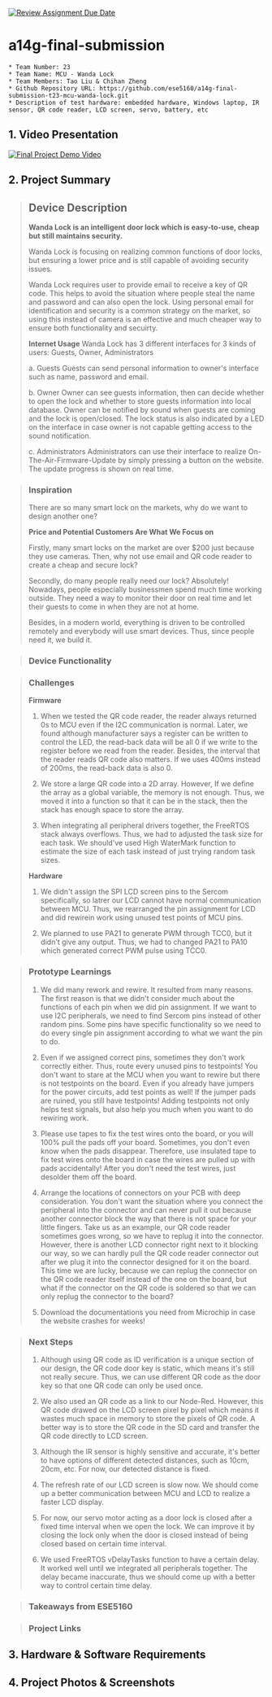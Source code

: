[![Review Assignment Due Date](https://classroom.github.com/assets/deadline-readme-button-24ddc0f5d75046c5622901739e7c5dd533143b0c8e959d652212380cedb1ea36.svg)](https://classroom.github.com/a/kzkUPShx)
# a14g-final-submission

    * Team Number: 23
    * Team Name: MCU - Wanda Lock
    * Team Members: Tao Liu & Chihan Zheng 
    * Github Repository URL: https://github.com/ese5160/a14g-final-submission-t23-mcu-wanda-lock.git
    * Description of test hardware: embedded hardware, Windows laptop, IR sensor, QR code reader, LCD screen, servo, battery, etc

## 1. Video Presentation

[![Final Project Demo Video](https://i.ytimg.com/vi/V_djxjseMkI/maxresdefault.jpg)](https://youtu.be/V_djxjseMkI "Final Project Demo Video")

## 2. Project Summary

> ## Device Description
> **Wanda Lock is an intelligent door lock which is easy-to-use, cheap but still maintains security.**
> 
> Wanda Lock is focusing on realizing common functions of door locks, but ensuring a lower price and is still capable of avoiding security issues.
>
> Wanda Lock requires user to provide email to receive a key of QR code. This helps to avoid the situation where people steal the name and password and can also open the lock. Using personal email for identification and security is a common strategy on the market, so using this instead of camera is an effective and much cheaper way to ensure both functionality and secuirty.
>
> **Internet Usage**
> Wanda Lock has 3 different interfaces for 3 kinds of users: Guests, Owner, Administrators
> 
> a. Guests
>  Guests can send personal information to owner's interface such as name, password and email.
>
> b. Owner
>  Owner can see guests information, then can decide whether to open the lock and whether to store guests information into local database. Owner can be notified by sound when guests are coming and the lock is open/closed. The lock status is also indicated by a LED on the interface in case owner is not capable getting access to the sound notification.
>
> c. Administrators
> Administrators can use their interface to realize On-The-Air-Firmware-Update by simply pressing a button on the website. The update progress is shown on real time.
 
> ### Inspiration
> There are so many smart lock on the markets, why do we want to design another one? 
>
> **Price and Potential Customers Are What We Focus on**
> 
> Firstly, many smart locks on the market are over $200 just because they use cameras. Then, why not use email and QR code reader to create a cheap and secure lock?
>
> Secondly, do many people really need our lock? Absolutely! Nowadays, people especially businessmen spend much time working outside. They need a way to monitor their door on real time and let their guests to come in when they are not at home. 
> 
> Besides, in a modern world, everything is driven to be controlled remotely and everybody will use smart devices. Thus, since people need it, we build it.

> ### Device Functionality
> 

> ### Challenges
>
> **Firmware**
> 1. When we tested the QR code reader, the reader always returned 0s to MCU even if the I2C communication is normal. Later, we found although manufacturer says a register can be written to control the LED, the read-back data will be all 0 if we write to the register before we read from the reader.
> Besides, the interval that the reader reads QR code also matters. If we uses 400ms instead of 200ms, the read-back data is also 0.
>
> 2. We store a large QR code into a 2D array. However, If we define the array as a global variable, the memory is not enough. Thus, we moved it into a function so that it can be in the stack, then the stack has enough space to store the array.
>
> 3. When integrating all peripheral drivers together, the FreeRTOS stack always overflows. Thus, we had to adjusted the task size for each task. We should've used High WaterMark function to estimate the size of each task instead of just trying random task sizes.
> 
> **Hardware**
> 1. We didn't assign the SPI LCD screen pins to the Sercom specifically, so latrer our LCD cannot have normal communication between MCU. Thus, we rearranged the pin assignment for LCD and did rewirein work using unused test points of MCU pins.
>
> 2. We planned to use PA21 to generate PWM through TCC0, but it didn't give any output. Thus, we had to changed PA21 to PA10 which generated correct PWM pulse using TCC0.

> ### Prototype Learnings
> 1. We did many rework and rewire. It resulted from many reasons. The first reason is that we didn't consider much about the functions of each pin when we did pin assignment. If we want to use I2C peripherals, we need to find Sercom pins instead of other random pins. Some pins have specific functionality so we need to do every single pin assignment according to what we want the pin to do.
>
> 2. Even if we assigned correct pins, sometimes they don't work correctly either. Thus, route every unused pins to testpoints! You don't want to stare at the MCU when you want to rewire but there is not testpoints on the board.
Even if you already have jumpers for the power circuits, add test points as well! If the jumper pads are ruined, you still have testpoints! Adding testpoints not only helps test signals, but also help you much when you want to do rewiring work.
> 
> 3. Please use tapes to fix the test wires onto the board, or you will 100% pull the pads off your board. Sometimes, you don't even know when the pads disappear. Therefore, use insulated tape to fix test wires onto the board in case the wires are pulled up with pads accidentally! After you don't need the test wires, just desolder them off the board.
>
> 4. Arrange the locations of connectors on your PCB with deep consideration. You don't want the situation where you connect the peripheral into the connector and can never pull it out because another connector block the way that there is not space for your little fingers.
Take us as an example, our QR code reader sometimes goes wrong, so we have to replug it into the connector. However, there is another LCD connector right next to it blocking our way, so we can hardly pull the QR code reader connector out after we plug it into the connector designed for it on the board. This time we are lucky, because we can replug the connector on the QR code reader itself instead of the one on the board, but what if the connector on the QR code is soldered so that we can only replug the connector to the board?
>
> 5. Download the documentations you need from Microchip in case the website crashes for weeks!

> ### Next Steps
> 1. Although using QR code as ID verification is a unique section of our design, the QR code door key is static, which means it's still not really secure. Thus, we can use different QR code as the door key so that one QR code can only be used once.
>
> 2. We also used an QR code as a link to our Node-Red. However, this QR code drawed on the LCD screen pixel by pixel which means it wastes much space in memory to store the pixels of QR code. A better way is to store the QR code in the SD card and transfer the QR code directly to LCD screen.
>
> 3. Although the IR sensor is highly sensitive and accurate, it's better to have options of different detected distances, such as 10cm, 20cm, etc. For now, our detected distance is fixed.
>
> 4. The refresh rate of our LCD screen is slow now. We should come up a better communication between MCU and LCD to realize a faster LCD display.
>
> 5. For now, our servo motor acting as a door lock is closed after a fixed time interval when we open the lock. We can improve it by closing the lock only when the door is closed instead of being closed based on certain time interval.
>
> 6. We used FreeRTOS vDelayTasks function to have a certain delay. It worked well until we integrated all peripherals together. The delay became inaccurate, thus we should come up with a better way to control certain time delay.

> ### Takeaways from ESE5160

> ### Project Links

## 3. Hardware & Software Requirements

## 4. Project Photos & Screenshots
